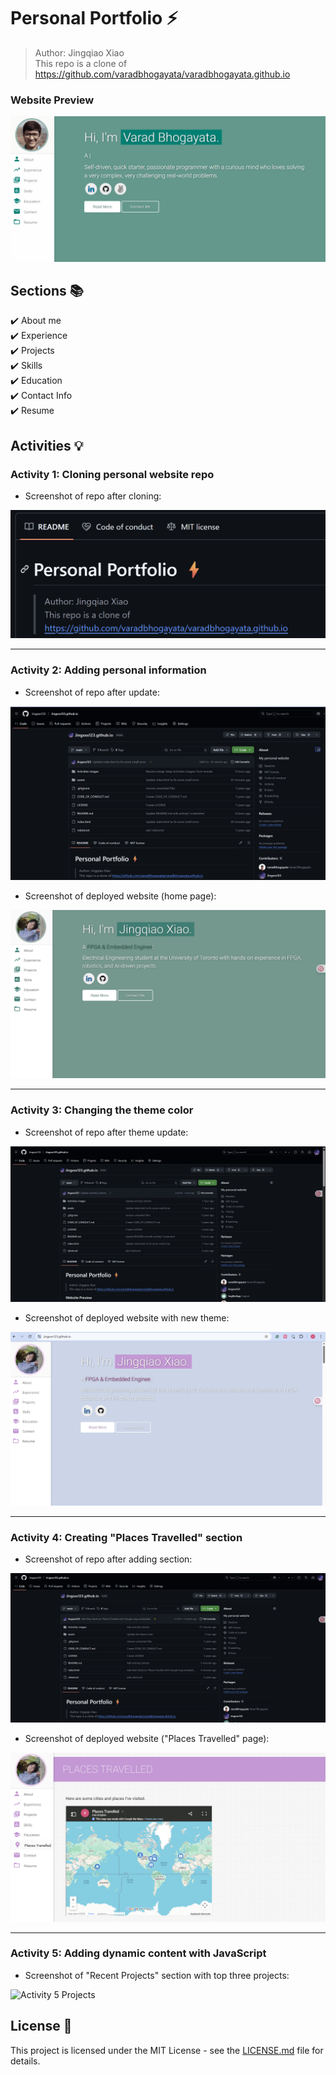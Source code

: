 # Personal Portfolio ⚡️ 
> Author: Jingqiao Xiao  
> This repo is a clone of https://github.com/varadbhogayata/varadbhogayata.github.io


### Website Preview
<p align="center"> 
  <kbd>
    <a href="https://varadbhogayata.github.io" target="_blank"><img src="Activities images/preview.gif">
  </a>
  </kbd>
</p>


## Sections 📚
✔️ About me\
✔️ Experience\
✔️ Projects \
✔️ Skills \
✔️ Education\
✔️ Contact Info\
✔️ Resume


## Activities 💡
### Activity 1: Cloning personal website repo
- Screenshot of repo after cloning:

![Activity 1 Screenshot](Activities%20images/activity1.png)

---

### Activity 2: Adding personal information
- Screenshot of repo after update:

![Activity 2 Repo](Activities%20images/activity2_repo.png)

- Screenshot of deployed website (home page):

![Activity 2 Website](Activities%20images/activity2_website.png)

---

### Activity 3: Changing the theme color
- Screenshot of repo after theme update:

![Activity 3 Repo](Activities%20images/activity3_repo.png)

- Screenshot of deployed website with new theme:

![Activity 3 Website](Activities%20images/activity3_website.png)

---

### Activity 4: Creating "Places Travelled" section
- Screenshot of repo after adding section:

![Activity 4 Repo](Activities%20images/activity4_repo.png)

- Screenshot of deployed website ("Places Travelled" page):

![Activity 4 Website](Activities%20images/activity4_website.png)

---

### Activity 5: Adding dynamic content with JavaScript
- Screenshot of "Recent Projects" section with top three projects:

![Activity 5 Projects](Activities%20images/activity5_projects.png)



## License 📄
This project is licensed under the MIT License - see the [LICENSE.md](./LICENSE) file for details.
